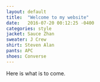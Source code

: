 ```yaml
---
layout: default
title:  "Welcome to my website"
date:   2016-07-20 00:12:25 -0400
categories: style
jacket: Sauce Zhan
sweater: J Crew
shirt: Steven Alan
pants: APC
shoes: Converse
---
```

Here is what is to come.
